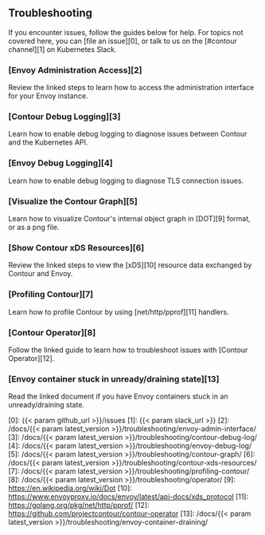 ## Troubleshooting

If you encounter issues, follow the guides below for help. For topics not covered here, you can [file an issue][0], or talk to us on the [#contour channel][1] on Kubernetes Slack.

### [Envoy Administration Access][2]
Review the linked steps to learn how to access the administration interface for your Envoy instance.

### [Contour Debug Logging][3]
Learn how to enable debug logging to diagnose issues between Contour and the Kubernetes API.

### [Envoy Debug Logging][4]
Learn how to enable debug logging to diagnose TLS connection issues.

### [Visualize the Contour Graph][5]
Learn how to visualize Contour's internal object graph in [DOT][9] format, or as a png file.

### [Show Contour xDS Resources][6]
Review the linked steps to view the [xDS][10] resource data exchanged by Contour and Envoy.

### [Profiling Contour][7]
Learn how to profile Contour by using [net/http/pprof][11] handlers. 

### [Contour Operator][8]
Follow the linked guide to learn how to troubleshoot issues with [Contour Operator][12].

### [Envoy container stuck in unready/draining state][13]
Read the linked document if you have Envoy containers stuck in an unready/draining state.

[0]: {{< param github_url >}}/issues
[1]: {{< param slack_url >}}
[2]: /docs/{{< param latest_version >}}/troubleshooting/envoy-admin-interface/
[3]: /docs/{{< param latest_version >}}/troubleshooting/contour-debug-log/
[4]: /docs/{{< param latest_version >}}/troubleshooting/envoy-debug-log/
[5]: /docs/{{< param latest_version >}}/troubleshooting/contour-graph/
[6]: /docs/{{< param latest_version >}}/troubleshooting/contour-xds-resources/
[7]: /docs/{{< param latest_version >}}/troubleshooting/profiling-contour/
[8]: /docs/{{< param latest_version >}}/troubleshooting/operator/
[9]: https://en.wikipedia.org/wiki/Dot
[10]: https://www.envoyproxy.io/docs/envoy/latest/api-docs/xds_protocol
[11]: https://golang.org/pkg/net/http/pprof/
[12]: https://github.com/projectcontour/contour-operator
[13]: /docs/{{< param latest_version >}}/troubleshooting/envoy-container-draining/